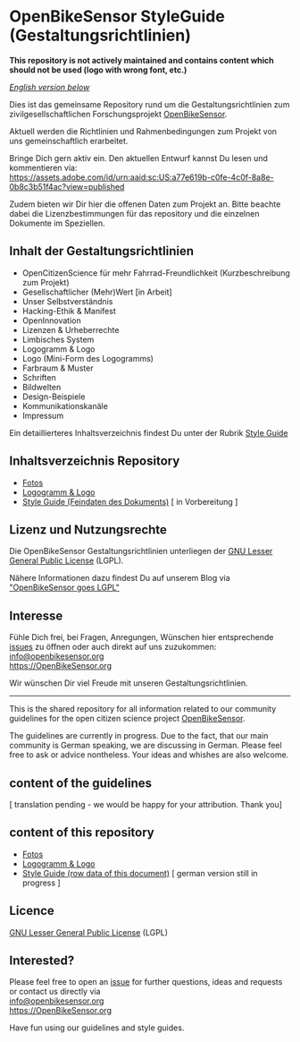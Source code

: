 # OpenBikeSensor StyleGuide (Gestaltungsrichtlinien)

**This repository is not actively maintained and contains content which should not be used (logo with wrong font, etc.)**

<i><a href="#english">English version below</a></i>

Dies ist das gemeinsame Repository rund um die Gestaltungsrichtlinien zum zivilgesellschaftlichen Forschungsprojekt <a href="https://github.com/openbikesensor" alt="OpenBikeSensor" rel="noopener noreferrer nofollow">OpenBikeSensor</a>.

Aktuell werden die Richtlinien und Rahmenbedingungen zum Projekt von uns gemeinschaftlich erarbeitet. 

Bringe Dich gern aktiv ein. Den aktuellen Entwurf kannst Du lesen und kommentieren via:  
https://assets.adobe.com/id/urn:aaid:sc:US:a77e619b-c0fe-4c0f-8a8e-0b8c3b51f4ac?view=published

Zudem bieten wir Dir hier die offenen Daten zum Projekt an. Bitte beachte dabei die Lizenzbestimmungen für das repository und die einzelnen Dokumente im Speziellen.

## Inhalt der Gestaltungsrichtlinien

* OpenCitizenScience für mehr Fahrrad-Freundlichkeit (Kurzbeschreibung zum Projekt)
* Gesellschaftlicher (Mehr)Wert [in Arbeit]
* Unser Selbstverständnis  
* Hacking-Ethik & Manifest  
* OpenInnovation  
* Lizenzen & Urheberrechte  
* Limbisches System  
* Logogramm & Logo    
* Logo (Mini-Form des Logogramms)  
* Farbraum & Muster  
* Schriften   
* Bildwelten  
* Design-Beispiele   
* Kommunikationskanäle  
* Impressum  

Ein detaillierteres Inhaltsverzeichnis findest Du unter der Rubrik <a href="./_Style-Guide">Style Guide</a>

## Inhaltsverzeichnis Repository

* <a href="./Fotos">Fotos</a>
* <a href="./Logo_Logogramm">Logogramm & Logo</a>
* <a href="./_Style-Guide">Style Guide (Feindaten des Dokuments)</a> [ in Vorbereitung ]


## Lizenz und Nutzungsrechte

Die OpenBikeSensor Gestaltungsrichtlinien unterliegen der <a href="https://www.gnu.org/licenses/lgpl-3.0.en.html" title="GNU Lesser General Public License" rel="noopener noreferrer nofollow">GNU Lesser General Public License</a> (LGPL). 

Nähere Informationen dazu findest Du auf unserem Blog via <a href="https://www.openbikesensor.org/blog/2021/03/23/openbikesensor-goes-lgpl/" title="OpenBikeSensor goes LGPL - via OpenBikeSensor Blog" rel="noopener noreferrer nofollow">"OpenBikeSensor goes LGPL"</a>

## Interesse

Fühle Dich frei, bei Fragen, Anregungen, Wünschen hier entsprechende <a href="https://github.com/openbikesensor/OpenBikeSensor_StyleGuide/issues">issues</a> zu öffnen oder auch direkt auf uns zuzukommen:  
info@openbikesensor.org  
https://OpenBikeSensor.org


Wir wünschen Dir viel Freude mit unseren Gestaltungsrichtlinien.



- - -

<div id="english">
	
This is the shared repository for all information related to our community guidelines for the open citizen science project <a href="https://github.com/openbikesensor" alt="OpenBikeSensor" rel="noopener noreferrer nofollow">OpenBikeSensor</a>.

The guidelines are currently in progress. Due to the fact, that our main community is German speaking, we are discussing in German. Please feel free to ask or advice nontheless. Your ideas and whishes are also welcome.	

## content of the guidelines 

[ translation pending - we would be happy for your attribution. Thank you]

## content of this repository

* <a href="./Fotos">Fotos</a>
* <a href="./Logo_Logogramm">Logogramm & Logo</a>
* <a href="./Style_Guide">Style Guide (row data of this document)</a> [ german version still in progress ]


## Licence
<a href="https://www.gnu.org/licenses/lgpl-3.0.en.html" title="GNU Lesser General Public License" rel="noopener noreferrer nofollow">GNU Lesser General Public License</a> (LGPL)


## Interested?
Please feel free to open an <a href="https://github.com/openbikesensor/OpenBikeSensor_StyleGuide/issues">issue</a> for further questions, ideas and requests or contact us directly via  
info@openbikesensor.org  
https://OpenBikeSensor.org


Have fun using our guidelines and style guides.

</div>
